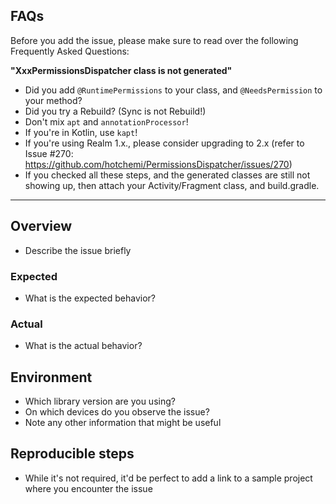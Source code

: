 ## FAQs

Before you add the issue, please make sure to read over the following Frequently Asked Questions:

**"XxxPermissionsDispatcher class is not generated"**

- Did you add `@RuntimePermissions` to your class, and `@NeedsPermission` to your method?
- Did you try a Rebuild? (Sync is not Rebuild!)
- Don't mix `apt` and `annotationProcessor`!
- If you're in Kotlin, use `kapt`!
- If you're using Realm 1.x., please consider upgrading to 2.x (refer to Issue #270: https://github.com/hotchemi/PermissionsDispatcher/issues/270)
- If you checked all these steps, and the generated classes are still not showing up, then attach your Activity/Fragment class, and build.gradle.
 
___


## Overview

- Describe the issue briefly

### Expected

- What is the expected behavior?

### Actual

- What is the actual behavior?

## Environment

- Which library version are you using?
- On which devices do you observe the issue?
- Note any other information that might be useful

## Reproducible steps

- While it's not required, it'd be perfect to add a link to a sample project where you encounter the issue
